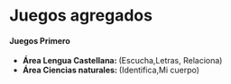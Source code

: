 <h1> Juegos agregados</h1>
<h4>Juegos Primero </h4>
<ul>
<li><strong>Área Lengua Castellana: </strong> (Escucha,Letras, Relaciona)</li>
<li><strong>Área Ciencias naturales: </strong> (Identifica,Mi cuerpo)</li>
</ul>
